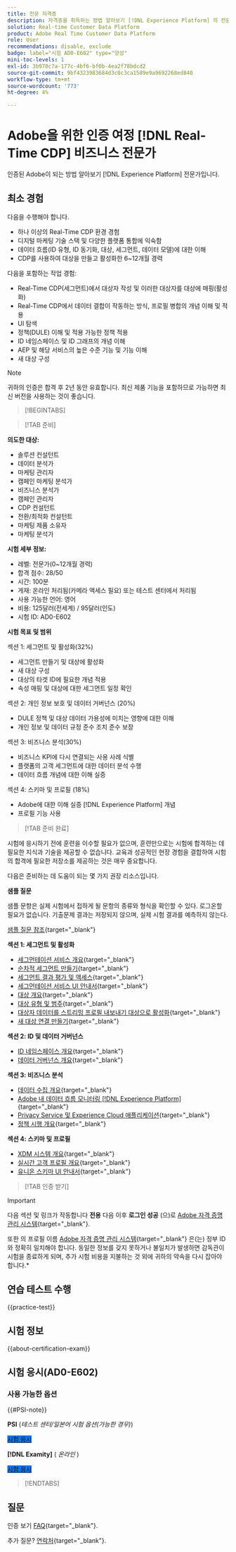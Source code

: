 ```yaml
---
title: 전문 자격증
description: 자격증을 취득하는 방법 알아보기 [!DNL Experience Platform] 의 전문가 [!DNL Real-Time Customer Data Platform]
solution: Real-time Customer Data Platform
product: Adobe Real Time Customer Data Platform
role: User
recommendations: disable, exclude
badge: label="시험 AD0-E602" type="양성"
mini-toc-levels: 1
exl-id: 3b970c7a-177c-4bf6-bf0b-4ea2f78bdcd2
source-git-commit: 9bf4323983684d3c0c3ca1589e9a9692268ed840
workflow-type: tm+mt
source-wordcount: '773'
ht-degree: 4%

---
```


# Adobe을 위한 인증 여정 [!DNL Real-Time CDP] 비즈니스 전문가

인증된 Adobe이 되는 방법 알아보기 [!DNL Experience Platform] 전문가입니다.

## 최소 경험

다음을 수행해야 합니다.

* 하나 이상의 Real-Time CDP 환경 경험
* 디지털 마케팅 기술 스택 및 다양한 플랫폼 통합에 익숙함
* 데이터 흐름(ID 유형, ID 동기화, 대상, 세그먼트, 데이터 모델)에 대한 이해
* CDP를 사용하여 대상을 만들고 활성화한 6~12개월 경력

다음을 포함하는 작업 경험:

* Real-Time CDP(세그먼트)에서 대상자 작성 및 이러한 대상자를 대상에 매핑(활성화)
* Real-Time CDP에서 데이터 결합이 작동하는 방식, 프로필 병합의 개념 이해 및 적용
* UI 탐색
* 정책(DULE) 이해 및 적용 가능한 정책 적용
* ID 네임스페이스 및 ID 그래프의 개념 이해
* AEP 및 해당 서비스의 높은 수준 기능 및 기능 이해
* 새 대상 구성

>[!NOTE]
>
>귀하의 인증은 합격 후 2년 동안 유효합니다. 최신 제품 기능을 포함하므로 가능하면 최신 버전을 사용하는 것이 좋습니다.

>[!BEGINTABS]

>[!TAB 준비]

**의도한 대상:**

* 솔루션 컨설턴트
* 데이터 분석가
* 마케팅 관리자
* 캠페인 마케팅 분석가
* 비즈니스 분석가
* 캠페인 관리자
* CDP 컨설턴트
* 전환/최적화 컨설턴트
* 마케팅 제품 소유자
* 마케팅 분석가

**시험 세부 정보:**

* 레벨: 전문가(0~12개월 경력)
* 합격 점수: 28/50
* 시간: 100분
* 게재: 온라인 처리됨(카메라 액세스 필요) 또는 테스트 센터에서 처리됨
* 사용 가능한 언어: 영어
* 비용: 125달러(전세계) / 95달러(인도)
* 시험 ID: AD0-E602

**시험 목표 및 범위**

섹션 1: 세그먼트 및 활성화(32%)

* 세그먼트 만들기 및 대상에 활성화
* 새 대상 구성
* 대상의 타겟 ID에 필요한 개념 적용
* 속성 매핑 및 대상에 대한 세그먼트 일정 확인

섹션 2: 개인 정보 보호 및 데이터 거버넌스 (20%)

* DULE 정책 및 대상 데이터 가용성에 미치는 영향에 대한 이해
* 개인 정보 및 데이터 규정 준수 조치 준수 보장

섹션 3: 비즈니스 분석(30%)

* 비즈니스 KPI에 다시 연결되는 사용 사례 식별
* 플랫폼의 고객 세그먼트에 대한 데이터 분석 수행
* 데이터 흐름 개념에 대한 이해 실증

섹션 4: 스키마 및 프로필 (18%)

* Adobe에 대한 이해 실증 [!DNL Experience Platform] 개념
* 프로필 기능 사용

>[!TAB 준비 완료]

시험에 응시하기 전에 훈련을 이수할 필요가 없으며, 훈련만으로는 시험에 합격하는 데 필요한 지식과 기술을 제공할 수 없습니다. 교육과 성공적인 현장 경험을 결합하여 시험의 합격에 필요한 저장소를 제공하는 것은 매우 중요합니다.

다음은 준비하는 데 도움이 되는 몇 가지 권장 리소스입니다.

**샘플 질문**

샘플 문항은 실제 시험에서 접하게 될 문항의 종류와 형식을 확인할 수 있다. 로그온할 필요가 없습니다. 기출문제 결과는 저장되지 않으며, 실제 시험 결과를 예측하지 않는다.

[샘플 질문 참조](https://scorpion.caveon.com/launchpad/ad3-e602-adobe-real-time-cdp-business-practitioner-professional-sample-questions){target="_blank"}

**섹션 1: 세그먼트 및 활성화**

* [세그먼테이션 서비스 개요](https://experienceleague.adobe.com/docs/experience-platform/segmentation/home.html){target="_blank"}
* [순차적 세그먼트 만들기](https://experienceleague.adobe.com/docs/platform-learn/tutorials/segments/create-sequential-segments.html){target="_blank"}
* [세그먼트 결과 평가 및 액세스](https://experienceleague.adobe.com/docs/experience-platform/segmentation/tutorials/evaluate-a-segment.html){target="_blank"}
* [세그먼테이션 서비스 UI 안내서](https://experienceleague.adobe.com/docs/experience-platform/segmentation/ui/overview.html#scheduled-segmentation){target="_blank"}
* [대상 개요](https://experienceleague.adobe.com/docs/experience-platform/destinations/home.html){target="_blank"}
* [대상 유형 및 범주](https://experienceleague.adobe.com/docs/experience-platform/destinations/destination-types.html){target="_blank"}
* [대상자 데이터를 스트리밍 프로필 내보내기 대상으로 활성화](https://experienceleague.adobe.com/docs/experience-platform/destinations/ui/activate/activate-streaming-profile-destinations.html){target="_blank"}
* [새 대상 연결 만들기](https://experienceleague.adobe.com/docs/experience-platform/destinations/ui/connect-destination.html){target="_blank"}

**섹션 2: ID 및 데이터 거버넌스**

* [ID 네임스페이스 개요](https://experienceleague.adobe.com/docs/experience-platform/identity/namespaces.html?lang=ko){target="_blank"}
* [데이터 거버넌스 개요](https://experienceleague.adobe.com/docs/experience-platform/data-governance/home.html?lang=ko){target="_blank"}

**섹션 3: 비즈니스 분석**

* [데이터 수집 개요](https://experienceleague.adobe.com/docs/experience-platform/ingestion/home.html?lang=ko){target="_blank"}
* [Adobe 내 데이터 흐름 모니터링 [!DNL Experience Platform]](https://experienceleague.adobe.com/docs/platform-learn/tutorials/monitoring/data-monitoring.html){target="_blank"}
* [Privacy Service 및 Experience Cloud 애플리케이션](https://experienceleague.adobe.com/docs/experience-platform/privacy/experience-cloud-apps.html){target="_blank"}
* [정책 시행 개요](https://experienceleague.adobe.com/docs/experience-platform/data-governance/enforcement/overview.html){target="_blank"}

**섹션 4: 스키마 및 프로필**

* [XDM 시스템 개요](https://experienceleague.adobe.com/docs/experience-platform/xdm/home.html?lang=ko-KR){target="_blank"}
* [실시간 고객 프로필 개요](https://experienceleague.adobe.com/docs/experience-platform/rtcdp/profile/profile-overview.html){target="_blank"}
* [유니온 스키마 UI 안내서](https://experienceleague.adobe.com/docs/experience-platform/profile/union-schemas/union-schema.html){target="_blank"}

>[!TAB 인증 받기]

>[!IMPORTANT]
>
>다음 섹션 및 링크가 작동합니다 **전용**  다음 이후 **로그인 성공** (으)로 [Adobe 자격 증명 관리 시스템](https://www.certmetrics.com/adobe){target="_blank"}.
>
>또한 의 프로필 이름 [Adobe 자격 증명 관리 시스템](https://www.certmetrics.com/adobe){target="_blank"} 은(는) 정부 ID와 정확히 일치해야 합니다. 동일한 정보를 갖지 못하거나 불일치가 발생하면 감독관이 시험을 종료하게 되며, 추가 시험 비용을 지불하는 것 외에 귀하의 약속을 다시 잡아야 합니다.*

## 연습 테스트 수행

{{practice-test}}

## 시험 정보

{{about-certification-exam}}

## 시험 응시(AD0-E602)

### 사용 가능한 옵션

{{#PSI-note}}

**PSI** (*테스트 센터/일본어 시험 옵션(가능한 경우)*)

<a href="https://www.certmetrics.com/adobe/candidate/psi_sso_adobe.aspx?redir=yes&amp;ec=AD0-E602" target="_blank" class="spectrum-Button spectrum-Button--fill spectrum-Button--accent spectrum-Button--sizeM is-margin-bottom-big-big at-element-click-tracking" style="background-color:#1473E6">

<span class="spectrum-Button-label has-no-wrap">
   시험 응시
</span>
</a>

**[!DNL Examity]** ( *온라인* )

<a href="https://www.certmetrics.com/adobe/candidate/examity_sso.aspx?eid=AD0-E602" target="_blank" class="spectrum-Button spectrum-Button--fill spectrum-Button--accent spectrum-Button--sizeM is-margin-bottom-big-big at-element-click-tracking" style="background-color:#1473E6">

<span class="spectrum-Button-label has-no-wrap">
   시험 응시
</span>
</a>

>[!ENDTABS]

## 질문

인증 보기 [FAQ](https://experienceleague.adobe.com/docs/certification/certification/faq.html){target="_blank"}.

추가 질문? [연락처](mailto:certif@adobe.com){target="_blank"}.
